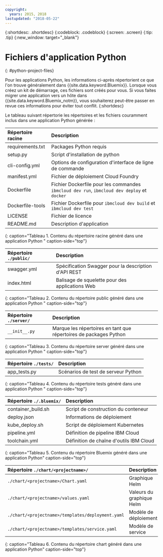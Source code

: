 ```yaml
---
copyright:
  years: 2015, 2018
lastupdated: "2018-05-22"
---
```


{:shortdesc: .shortdesc}
{:codeblock: .codeblock}
{:screen: .screen}
{:tip: .tip}
{:new_window: target="_blank"}

# Fichiers d'application Python
{: #python-project-files}

Pour les applications Python, les informations ci-après répertorient ce que l'on trouve généralement dans {{site.data.keyword.Bluemix}}. Lorsque vous créez un kit de démarrage, ces fichiers sont créés pour vous. Si vous faites migrer une application vers un hôte dans {{site.data.keyword.Bluemix_notm}}, vous souhaiterez peut-être passer en revue ces informations pour éviter tout conflit.
{:shortdesc}

Le tableau suivant répertorie les répertoires et les fichiers couramment inclus dans une application Python générée :

| Répertoire racine                                     | Description                       |
|:------------------------------------------------|:------------------------------------------|
| requirements.txt | Packages Python requis |
| setup.py | Script d'installation de python |
| cli-config.yml | Options de configuration d'interface de ligne de commande |
| manifest.yml | Fichier de déploiement Cloud Foundry |
| Dockerfile | Fichier Dockerfile pour les commandes `ibmcloud dev run`, `ibmcloud dev deploy` et `docker` |
| Dockerfile-tools | Fichier Dockerfile pour `ibmcloud dev build` et `ibmcloud dev test` |
| LICENSE | Fichier de licence |
| README.md | Description d'application |
{: caption="Tableau 1. Contenu du répertoire racine généré dans une application Python " caption-side="top"}

|Répertoire  `./public/` | Description |
|:------------------------------------------------|:------------------------------------------|
| swagger.yml | Spécification Swagger pour la description d'API REST |
| index.html | Balisage de squelette pour des applications Web |
{: caption="Tableau 2. Contenu du répertoire public généré dans une application Python " caption-side="top"}

|Répertoire `./server/`| Description |
|:------------------------------------------------|:------------------------------------------|
| `__init__.py` | Marque les répertoires en tant que répertoires de packages Python |
{: caption="Tableau 3. Contenu du répertoire server généré dans une application Python " caption-side="top"}

|Répertoire `./tests/`| Description |
|:------------------------------------------------|:------------------------------------------|
| app_tests.py | Scénarios de test de serveur Python |
{: caption="Tableau 4. Contenu du répertoire tests généré dans une application Python " caption-side="top"}

|Répertoire  `./.bluemix/` | Description |
|:------------------------------------------------|:------------------------------------------|
| container_build.sh | Script de construction du conteneur |
| deploy.json | Informations de déploiement |
| kube_deploy.sh | Script de déploiement Kubernetes |
| pipeline.yml | Définition de pipeline IBM Cloud |
| toolchain.yml | Définition de chaîne d'outils IBM Cloud |
{: caption="Tableau 5. Contenu du répertoire Bluemix généré dans une application Python" caption-side="top"}

|Répertoire `./chart/<projectname>/`| Description |
|:------------------------------------------------|:------------------------------------------|
| `./chart/<projectname>/Chart.yaml` | Graphique Helm |
| `./chart/<projectname>/values.yaml` | Valeurs du graphique Helm |
| `./chart/<projectname>/templates/deployment.yaml` | Modèle de déploiement |
| `./chart/<projectname>/templates/service.yaml` | Modèle de service |
{: caption="Tableau 6. Contenu du répertoire chart généré dans une application Python" caption-side="top"}
